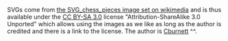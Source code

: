 SVGs come from [the SVG_chess_pieces image set on wikimedia](https://commons.wikimedia.org/wiki/Category:SVG_chess_pieces) and is thus available under the [CC BY-SA 3.0](https://creativecommons.org/licenses/by-sa/3.0/deed.en) license "Attribution-ShareAlike 3.0 Unported" which allows using the images as we like as long as the author is credited and there is a link to the license. The author is [Cburnett](https://en.wikipedia.org/wiki/User:Cburnett) ^^.
